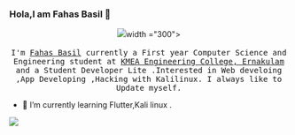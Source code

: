 ### Hola,I am Fahas Basil 👋

 <p align="center">
 <img src = "images/pro.jpeg">width ="300">
  <br /><br />
  <samp>
    I'm <a href="https://www.https://www.linkedin.com/in/fahaz-bazil-61919b219/">Fahas Basil</a> currently a First year Computer Science and Engineering student at <a     href="http://www.kmeacollege.ac.in/">KMEA Engineering College, Ernakulam</a> and a Student Developer Lite .Interested in Web develoing ,App Developing ,Hacking with Kalilinux. I always like to Update myself.
  </samp>
</p> 

- 🌱 I’m currently learning Flutter,Kali linux .


<img src = "https://github-readme-stats.vercel.app/api?username=FahasBasil&&show_icons=true&title_color=ffffff&icon_color=bb2acf&text_color=daf7dc&bg_color=151515">
